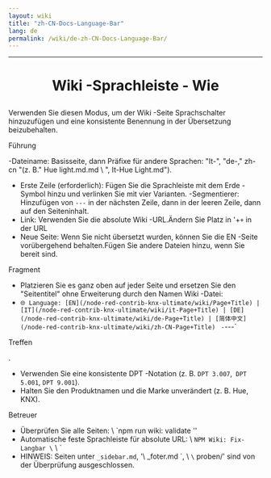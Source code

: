 ```yaml
---
layout: wiki
title: "zh-CN-Docs-Language-Bar"
lang: de
permalink: /wiki/de-zh-CN-Docs-Language-Bar/
---
```

---

<H1> <p Align = 'Center'> Wiki -Sprachleiste - Wie </p> </h1>

Verwenden Sie diesen Modus, um der Wiki -Seite Sprachschalter hinzuzufügen und eine konsistente Benennung in der Übersetzung beizubehalten.

Führung

-Dateiname: Basisseite, dann Präfixe für andere Sprachen: "It-", "de-," zh-cn "(z. B." Hue light.md.md \ ", It-Hue Light.md").
- Erste Zeile (erforderlich): Fügen Sie die Sprachleiste mit dem Erde -Symbol hinzu und verlinken Sie mit vier Varianten.
-Segmentierer: Hinzufügen von `---` in der nächsten Zeile, dann in der leeren Zeile, dann auf den Seiteninhalt.
- Link: Verwenden Sie die absolute Wiki -URL.Ändern Sie Platz in '+`+` in der URL
- Neue Seite: Wenn Sie nicht übersetzt wurden, können Sie die EN -Seite vorübergehend behalten.Fügen Sie andere Dateien hinzu, wenn Sie bereit sind.

Fragment

- Platzieren Sie es ganz oben auf jeder Seite und ersetzen Sie den "Seitentitel" ohne Erweiterung durch den Namen Wiki -Datei:
- `🌐 Language: [EN](/node-red-contrib-knx-ultimate/wiki/Page+Title) | [IT](/node-red-contrib-knx-ultimate/wiki/it-Page+Title) | [DE](/node-red-contrib-knx-ultimate/wiki/de-Page+Title) | [简体中文](/node-red-contrib-knx-ultimate/wiki/zh-CN-Page+Title)` `
-`---`

Treffen

.
- Verwenden Sie eine konsistente DPT -Notation (z. B. `DPT 3.007`,` DPT 5.001`, `DPT 9.001`).
- Halten Sie den Produktnamen und die Marke unverändert (z. B. Hue, KNX).

Betreuer

- Überprüfen Sie alle Seiten: \ `npm run wiki: validate ''
- Automatische feste Sprachleiste für absolute URL: \ `NPM Wiki: Fix-Langbar \` \ `
- HINWEIS: Seiten unter `_sidebar.md`, '\ _foter.md \`, \ `\` proben/' sind von der Überprüfung ausgeschlossen.

